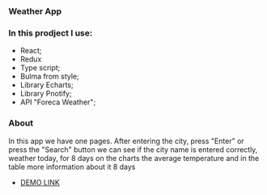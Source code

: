 ### Weather App

### In this prodject I use:
- React;
- Redux
- Type script;
- Bulma from style;
- Library Echarts;
- Library Pnotify;
- API "Foreca Weather";

### About

   In this app we have one pages. 
   After entering the city, press "Enter" or press the "Search" button
   we can see if the city name is entered correctly,
   weather today, for 8 days on the charts the average temperature
   and in the table more information about it 8 days

   
   - [DEMO LINK](https://olgastakhova.github.io/weather-app)
